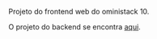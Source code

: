 Projeto do frontend web do oministack 10. 

O projeto do backend se encontra [aqui](https://github.com/pedrohba1/oministack10-backend).

